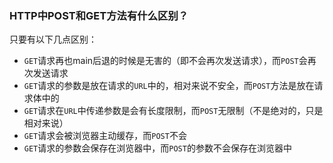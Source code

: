 ### HTTP中POST和GET方法有什么区别？

只要有以下几点区别：

- `GET`请求再也main后退的时候是无害的（即不会再次发送请求），而`POST`会再次发送请求
- `GET`请求的参数是放在请求的`URL`中的，相对来说不安全，而`POST`方法是放在请求体中的
- `GET`请求在`URL`中传递参数是会有长度限制，而`POST`无限制（不是绝对的，只是相对来说）
- `GET`请求会被浏览器主动缓存，而`POST`不会
- `GET`请求的参数会保存在浏览器中，而`POST`的参数不会保存在浏览器中


